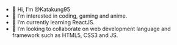 - 👋 Hi, I’m @Katakung95 
- 👀 I’m interested in coding, gaming and anime. 
- 🌱 I’m currently learning ReactJS.
- 💞️ I’m looking to collaborate on web development language and framework such as HTML5, CSS3 and JS.


